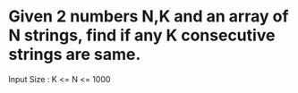 # Given 2 numbers N,K and an array of N strings, find if any K consecutive strings are same.
Input Size : K <= N <= 1000
